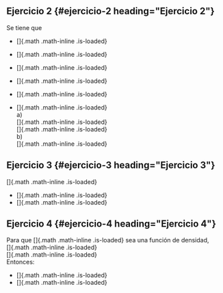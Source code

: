 ## Ejercicio 2 {#ejercicio-2 heading="Ejercicio 2"}

Se tiene que

-   []{.math .math-inline .is-loaded}

-   []{.math .math-inline .is-loaded}

-   []{.math .math-inline .is-loaded}

-   []{.math .math-inline .is-loaded}

-   []{.math .math-inline .is-loaded}

-   []{.math .math-inline .is-loaded}\
    a)\
    []{.math .math-inline .is-loaded}\
    []{.math .math-inline .is-loaded}\
    b)\
    []{.math .math-inline .is-loaded}

## Ejercicio 3 {#ejercicio-3 heading="Ejercicio 3"}

[]{.math .math-inline .is-loaded}

-   []{.math .math-inline .is-loaded}
-   []{.math .math-inline .is-loaded}

## Ejercicio 4 {#ejercicio-4 heading="Ejercicio 4"}

Para que []{.math .math-inline .is-loaded} sea una función de densidad,\
[]{.math .math-inline .is-loaded}\
[]{.math .math-inline .is-loaded}\
Entonces:

-   []{.math .math-inline .is-loaded}
-   []{.math .math-inline .is-loaded}
